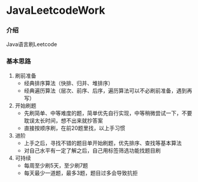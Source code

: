 # JavaLeetcodeWork
### 介绍
Java语言刷Leetcode

### 基本思路
1. 刷前准备
    - 经典排序算法（快排、归并、堆排序）
    - 经典遍历算法（层次、前序、后序，遍历算法可以不必刷前准备，遇到再写）
2. 开始刷题
    - 先刷简单、中等难度的题，简单优先自行实现，中等稍微尝试一下，不要耽误太长时间，想不出来就抄答案
    - 直接按顺序刷，在前20题里找，以上手习惯
3. 进阶
    - 上手之后，寻找不错的题目单开始刷题，优先排序、查找等基本算法
    - 对自己水平有一定了解之后，自己用标签筛选功能找题目刷
4. 可持续
    - 每周至少刷5天，至少刷7题
    - 每天最少一道题，最多3题，题目过多会导致抗拒